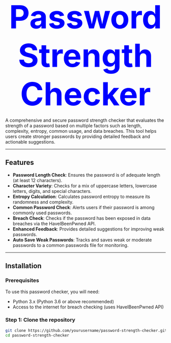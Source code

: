 
<div align="center" style="font-size: 100px; font-weight: bold; color: blue;">
    Password Strength Checker
</div>

A comprehensive and secure password strength checker that evaluates the strength of a password based on multiple factors such as length, complexity, entropy, common usage, and data breaches. This tool helps users create stronger passwords by providing detailed feedback and actionable suggestions.

---

## Features

- **Password Length Check**: Ensures the password is of adequate length (at least 12 characters).
- **Character Variety**: Checks for a mix of uppercase letters, lowercase letters, digits, and special characters.
- **Entropy Calculation**: Calculates password entropy to measure its randomness and complexity.
- **Common Password Check**: Alerts users if their password is among commonly used passwords.
- **Breach Check**: Checks if the password has been exposed in data breaches via the HaveIBeenPwned API.
- **Enhanced Feedback**: Provides detailed suggestions for improving weak passwords.
- **Auto Save Weak Passwords**: Tracks and saves weak or moderate passwords to a common passwords file for monitoring.

---

## Installation

### Prerequisites
To use this password checker, you will need:
- Python 3.x (Python 3.6 or above recommended)
- Access to the internet for breach checking (uses HaveIBeenPwned API)

### Step 1: Clone the repository
```bash
git clone https://github.com/yourusername/password-strength-checker.git
cd password-strength-checker
